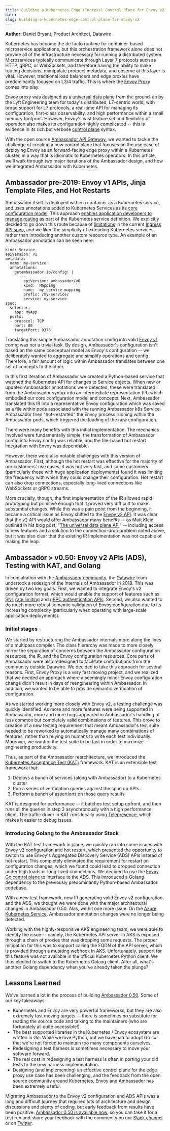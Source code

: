```yaml
---
title: Building a Kubernetes Edge (Ingress) Control Plane for Envoy v2
date:
slug: building-a-kubernetes-edge-control-plane-for-envoy-v2
---
```



**Author:** Daniel Bryant, Product Architect, Datawire

Kubernetes has become the de facto runtime for container-based microservice applications, but this orchestration framework alone does not provide all of the infrastructure necessary for running a distributed system. Microservices typically communicate through Layer 7 protocols such as HTTP, gRPC, or WebSockets, and therefore having the ability to make routing decisions, manipulate protocol metadata, and observe at this layer is vital. However, traditional load balancers and edge proxies have predominantly focused on L3/4 traffic. This is where the [Envoy Proxy](https://www.envoyproxy.io/) comes into play.

Envoy proxy was designed as a [universal data plane](https://blog.envoyproxy.io/the-universal-data-plane-api-d15cec7a) from the ground-up by the Lyft Engineering team for today's distributed, L7-centric world, with broad support for L7 protocols, a real-time API for managing its configuration, first-class observability, and high performance within a small memory footprint. However, Envoy's vast feature set and flexibility of operation also makes its configuration highly complicated -- this is evidence in its rich but verbose [control plane](https://blog.envoyproxy.io/service-mesh-data-plane-vs-control-plane-2774e720f7fc) syntax.

With the open source [Ambassador API Gateway](https://www.getambassador.io), we wanted to tackle the challenge of creating a new control plane that focuses on the use case of deploying Envoy as an forward-facing edge proxy within a Kubernetes cluster, in a way that is idiomatic to Kubernetes operators. In this article, we'll walk through two major iterations of the Ambassador design, and how we integrated Ambassador with Kubernetes.


## Ambassador pre-2019: Envoy v1 APIs, Jinja Template Files, and Hot Restarts

Ambassador itself is deployed within a container as a Kubernetes service, and uses annotations added to Kubernetes Services as its [core configuration model](https://www.getambassador.io/reference/configuration). This approach [enables application developers to manage routing](https://www.getambassador.io/concepts/developers) as part of the Kubernetes service definition. We explicitly decided to go down this route because of [limitations](https://blog.getambassador.io/kubernetes-ingress-nodeport-load-balancers-and-ingress-controllers-6e29f1c44f2d) in the current [Ingress API spec](https://kubernetes.io/docs/concepts/services-networking/ingress/), and we liked the simplicity of extending Kubernetes services, rather than introducing another custom resource type. An example of an Ambassador annotation can be seen here:


```
kind: Service
apiVersion: v1
metadata:
  name: my-service
  annotations:
    getambassador.io/config: |
      ---
        apiVersion: ambassador/v0
        kind:  Mapping
        name:  my_service_mapping
        prefix: /my-service/
        service: my-service
spec:
  selector:
    app: MyApp
  ports:
  - protocol: TCP
    port: 80
    targetPort: 9376
```


Translating this simple Ambassador annotation config into valid [Envoy v1](https://www.envoyproxy.io/docs/envoy/v1.6.0/configuration/overview/v1_overview) config was not a trivial task. By design, Ambassador's configuration isn't based on the same conceptual model as Envoy's configuration -- we deliberately wanted to aggregate and simplify operations and config. Therefore, a fair amount of logic within Ambassador translates between one set of concepts to the other.

In this first iteration of Ambassador we created a Python-based service that watched the Kubernetes API for changes to Service objects. When new or updated Ambassador annotations were detected, these were translated from the Ambassador syntax into an intermediate representation (IR) which embodied our core configuration model and concepts. Next, Ambassador translated this IR into a representative Envoy configuration which was saved as a file within pods associated with the running Ambassador k8s Service. Ambassador then "hot-restarted" the Envoy process running within the Ambassador pods, which triggered the loading of the new configuration.

There were many benefits with this initial implementation. The mechanics involved were fundamentally simple, the transformation of Ambassador config into Envoy config was reliable, and the file-based hot restart integration with Envoy was dependable.

However, there were also notable challenges with this version of Ambassador. First, although the hot restart was effective for the majority of our customers' use cases, it was not very fast, and some customers (particularly those with huge application deployments) found it was limiting the frequency with which they could change their configuration. Hot restart can also drop connections, especially long-lived connections like WebSockets or gRPC streams.

More crucially, though, the first implementation of the IR allowed rapid prototyping but primitive enough that it proved very difficult to make substantial changes. While this was a pain point from the beginning, it became a critical issue as Envoy shifted to the [Envoy v2 API](https://www.envoyproxy.io/docs/envoy/latest/configuration/overview/v2_overview). It was clear that the v2 API would offer Ambassador many benefits -- as Matt Klein outlined in his blog post, "[The universal data plane API](https://blog.envoyproxy.io/the-universal-data-plane-api-d15cec7a)" -- including access to new features and a solution to the connection-drop problem noted above, but it was also clear that the existing IR implementation was not capable of making the leap.


## Ambassador > v0.50: Envoy v2 APIs (ADS), Testing with KAT, and Golang

In consultation with the [Ambassador community](http://d6e.co/slack), the [Datawire](www.datawire.io) team undertook a redesign of the internals of Ambassador in 2018. This was driven by two key goals. First, we wanted to integrate Envoy's v2 configuration format, which would enable the support of features such as [SNI](https://www.getambassador.io/user-guide/sni/), [rate limiting](https://www.getambassador.io/user-guide/rate-limiting) and [gRPC authentication APIs](https://www.getambassador.io/user-guide/auth-tutorial). Second, we also wanted to do much more robust semantic validation of Envoy configuration due to its increasing complexity (particularly when operating with large-scale application deployments).


### Initial stages

We started by restructuring the Ambassador internals more along the lines of a multipass compiler. The class hierarchy was made to more closely mirror the separation of concerns between the Ambassador configuration resources, the IR, and the Envoy configuration resources. Core parts of Ambassador were also redesigned to facilitate contributions from the community outside Datawire. We decided to take this approach for several reasons. First, Envoy Proxy is a very fast moving project, and we realized that we needed an approach where a seemingly minor Envoy configuration change didn't result in days of reengineering within Ambassador. In addition, we wanted to be able to provide semantic verification of configuration.

As we started working more closely with Envoy v2, a testing challenge was quickly identified. As more and more features were being supported in Ambassador, more and more bugs appeared in Ambassador's handling of less common but completely valid combinations of features. This drove to creation of a new testing requirement that meant Ambassador's test suite needed to be reworked to automatically manage many combinations of features, rather than relying on humans to write each test individually. Moreover, we wanted the test suite to be fast in order to maximize engineering productivity.

Thus, as part of the Ambassador rearchitecture, we introduced the [Kubernetes Acceptance Test (KAT)](https://github.com/datawire/ambassador/tree/master/kat) framework. KAT is an extensible test framework that:



1.  Deploys a bunch of services (along with Ambassador) to a Kubernetes cluster
1.  Run a series of verification queries against the spun up APIs
1.  Perform a bunch of assertions on those query results

KAT is designed for performance -- it batches test setup upfront, and then runs all the queries in step 3 asynchronously with a high performance client. The traffic driver in KAT runs locally using [Telepresence](https://www.telepresence.io), which makes it easier to debug issues.


### Introducing Golang to the Ambassador Stack

With the KAT test framework in place, we quickly ran into some issues with Envoy v2 configuration and hot restart, which presented the opportunity to switch to use Envoy's Aggregated Discovery Service (ADS) APIs instead of hot restart. This completely eliminated the requirement for restart on configuration changes, which we found could lead to dropped connection under high loads or long-lived connections. We decided to use the [Envoy Go control plane](https://github.com/envoyproxy/go-control-plane) to interface to the ADS. This introduced a Golang dependency to the previously predominantly Python-based Ambassador codebase.

With a new test framework, new IR generating valid Envoy v2 configuration, and the ADS, we thought we were done with the major architectural changes in Ambassador 0.50. Alas, we hit one more issue. On the [Azure Kubernetes Service](https://azure.microsoft.com/en-us/services/kubernetes-service/), Ambassador annotation changes were no longer being detected.

Working with the highly-responsive AKS engineering team, we were able to identify the issue -- namely, the Kubernetes API server in AKS is exposed through a chain of proxies that was dropping some requests. The proper mitigation for this was to support calling the FQDN of the API server, which is provided through a mutating webhook in AKS. Unfortunately, support for this feature was not available in the official Kubernetes Python client. We thus elected to switch to the Kubernetes Golang client. After all, what's another Golang dependency when you've already taken the plunge?


## Lessons Learned

We've learned a lot in the process of building [Ambassador 0.50](https://blog.getambassador.io/ambassador-0-50-ga-release-notes-sni-new-authservice-and-envoy-v2-support-3b30a4d04c81). Some of our key takeaways:



*   Kubernetes and Envoy are very powerful frameworks, but they are also extremely fast moving targets -- there is sometimes no substitute for reading the source code and talking to the maintainers (who are fortunately all quite accessible!)
*   The best supported libraries in the Kubernetes / Envoy ecosystem are written in Go. While we love Python, but we have had to adopt Go so that we're not forced to maintain too many components ourselves.
*   Redesigning a test harness is sometimes necessary to move your software forward.
*   The real cost in redesigning a test harness is often in porting your old tests to the new harness implementation.
*   Designing (and implementing) an effective control plane for the edge proxy use case has been challenging, and the feedback from the open source community around Kubernetes, Envoy and Ambassador has been extremely useful.

Migrating Ambassador to the Envoy v2 configuration and ADS APIs was a long and difficult journey that required lots of architecture and design discussions and plenty of coding, but early feedback from results have been positive. [Ambassador 0.50 is available now](https://medium.com/p/48c98d621491/edit), so you can take it for a test run and share your feedback with the community on our [Slack channel](http://d6e.co/slack) or on [Twitter](https://www.twitter.com/getambassadorio).
